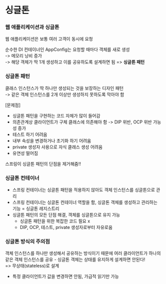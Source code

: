 # 싱글톤

### 웹 애플리케이션과 싱글톤
웹 애플리케이션은 보통 여러 고객이 동시에 요청

순수한 DI 컨테이너인 AppConfig는 요청할 때마다 객체를 새로 생성  
-> 메모리 낭비 증가  
-> 해당 객체가 딱 1개 생성하고 이를 공유하도록 설계하면 됨 => **싱글톤 패턴**

### 싱글톤 패턴
클래스 인스턴스가 딱 하나만 생성되는 것을 보장하는 디자인 패턴  
-> 같은 객체 인스턴스를 2개 이상만 생성하지 못하도록 막아야 함

[문제점]
- 싱글톤 패턴을 구현하는 코드 자체가 많이 들어감
- 의존관계상 클라이언트가 구체 클래스에 의존해야 함 -> DIP 위반, OCP 위반 가능성 증가
- 테스트 하기 어려움
- 내부 속성을 변경하거나 초기화 하기 어려움
- private 생성자 사용으로 자식 클래스 생성 어려움
- 유연성 떨어짐

스프링이 싱글톤 패턴의 단점을 제거해줌!!

### 싱글톤 컨테이너
- 스프링 컨테이너는 싱글톤 패턴을 적용하지 않아도 객체 인스턴스를 싱글톤으로 관리
- 스프링 컨테이너는 싱글톤 컨테이너 역할을 함, 싱글톤 객체를 생성하고 관리하는 기능 = 싱글톤 레지스트리
- 싱글톤 패턴의 모든 단점 해결, 객체를 싱글톤으로 유지 가능
  - 싱글톤 패턴을 위한 복잡한 코드 필요 x
  - DIP, OCP, 테스트, private 생성자로부터 자유로움

### 싱글톤 방식의 주의점
객체 인스턴스를 하나만 생성해서 공유하는 방식이기 때문에 여러 클라이언트가 하나의 같은 객체 인스턴스를 공유 - 싱글톤 객체는 상태를 유지하게 설계하면 안된다!  
=> 무상태(stateless)로 설계
  - 특정 클라이언트가 값을 변경하면 안됨, 가급적 읽기만 가능
